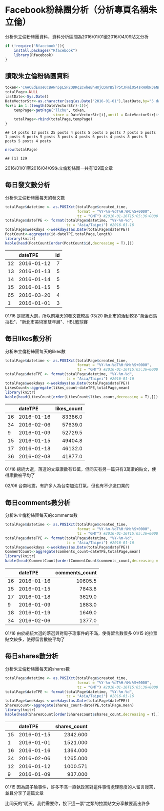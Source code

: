 Facebook粉絲團分析（分析專頁名稱朱立倫）
================

分析朱立倫粉絲團資料，資料分析區間為2016/01/01至2016/04/09貼文分析

``` r
if (!require('Rfacebook')){
    install.packages("Rfacebook")
    library(Rfacebook)
}
```

讀取朱立倫粉絲團資料
--------------------

``` r
token<-'CAACEdEose0cBANn5pL5P2QDRqZCwheBhHUjCDmYBSlP5tJFmiOS4sRH9bN3eNnADNlBOfdk43Vt7PCebU7R1Jx8Q6JH8fHx0FtYFyEK91bhx9erxhGsMasyIRZCZAUZB6p28lE3tUIih8NWAMoZC2nYo9Hj6K60y1Vg3mZAUlVLsbm87mZAIZChhIy9zPmWRYYCQjZAe8dJlIjgZDZD'
totalPage<-NULL
lastDate<-Sys.Date()
DateVectorStr<-as.character(seq(as.Date("2016-01-01"),lastDate,by="5 days"))
for(i in 1:(length(DateVectorStr)-1)){
    tempPage<-getPage("llchu", token,
                      since = DateVectorStr[i],until = DateVectorStr[i+1])
    totalPage<-rbind(totalPage,tempPage)
}
```

    ## 14 posts 13 posts 25 posts 4 posts 5 posts 5 posts 7 posts 5 posts 1 posts 6 posts 5 posts 3 posts 4 posts 6 posts 4 posts 8 posts 5 posts 5 posts 4 posts

``` r
nrow(totalPage)
```

    ## [1] 129

2016/01/01至2016/04/09朱立倫粉絲團一共有129篇文章

每日發文數分析
--------------

分析朱立倫粉絲團每天的發文數

``` r
totalPage$datetime <- as.POSIXct(totalPage$created_time, 
                                 format = "%Y-%m-%dT%H:%M:%S+0000", 
                                 tz = "GMT") #2016-01-16T15:05:36+0000
totalPage$dateTPE <- format(totalPage$datetime, "%Y-%m-%d", 
                            tz = "Asia/Taipei") #2016-01-16
totalPage$weekdays <-weekdays(as.Date(totalPage$dateTPE))
PostCount<-aggregate(id~dateTPE,totalPage,length)
library(knitr)
kable(head(PostCount[order(PostCount$id,decreasing = T),]))
```

|     | dateTPE    |   id|
|-----|:-----------|----:|
| 12  | 2016-01-12 |    7|
| 13  | 2016-01-13 |    5|
| 14  | 2016-01-14 |    5|
| 15  | 2016-01-15 |    5|
| 65  | 2016-03-20 |    4|
| 1   | 2016-01-01 |    3|

01/16 是總統大選，所以前幾天的發文數較高 03/20 新北市的活動較多"萬金石馬拉松"、"新北市美術家雙年展"、HBL籃球賽

每日likes數分析
---------------

分析朱立倫粉絲團每天的likes數

``` r
totalPage$datetime <- as.POSIXct(totalPage$created_time, 
                                 format = "%Y-%m-%dT%H:%M:%S+0000", 
                                 tz = "GMT") #2016-01-16T15:05:36+0000
totalPage$dateTPE <- format(totalPage$datetime, "%Y-%m-%d", 
                            tz = "Asia/Taipei") #2016-01-16
totalPage$weekdays <-weekdays(as.Date(totalPage$dateTPE))
LikesCount<-aggregate(likes_count~dateTPE,totalPage,mean)
library(knitr)
kable(head(LikesCount[order(LikesCount$likes_count,decreasing = T),]))
```

|     | dateTPE    |  likes\_count|
|-----|:-----------|-------------:|
| 16  | 2016-01-16 |       83386.0|
| 34  | 2016-02-06 |       57639.0|
| 9   | 2016-01-09 |       52729.5|
| 15  | 2016-01-15 |       49404.8|
| 17  | 2016-01-18 |       46132.0|
| 36  | 2016-02-08 |       41877.0|

01/16 總統大選，落選的文章讚數有13萬，但同天有另一篇只有3萬讚的貼文，使得讚數被平均了

02/06 台南地震，有許多人為台南加油打氣，但也有不少造口業的

每日comments數分析
------------------

分析朱立倫粉絲團每天的comments數

``` r
totalPage$datetime <- as.POSIXct(totalPage$created_time, 
                                 format = "%Y-%m-%dT%H:%M:%S+0000", 
                                 tz = "GMT") #2016-01-16T15:05:36+0000
totalPage$dateTPE <- format(totalPage$datetime, "%Y-%m-%d", 
                            tz = "Asia/Taipei") #2016-01-16
totalPage$weekdays <-weekdays(as.Date(totalPage$dateTPE))
CommentCount<-aggregate(comments_count~dateTPE,totalPage,mean)
library(knitr)
kable(head(CommentCount[order(CommentCount$comments_count,decreasing = T),]))
```

|     | dateTPE    |  comments\_count|
|-----|:-----------|----------------:|
| 16  | 2016-01-16 |          10605.5|
| 15  | 2016-01-15 |           7843.8|
| 17  | 2016-01-18 |           3629.0|
| 9   | 2016-01-09 |           1883.0|
| 18  | 2016-01-19 |           1649.0|
| 34  | 2016-02-06 |           1377.0|

01/16 由於總統大選的落選與對周子瑜事件的不滿，使得留言數很多 01/15 的拉票貼文較多，使得留言數被平均了

每日shares數分析
----------------

分析朱立倫粉絲團每天的shares數

``` r
totalPage$datetime <- as.POSIXct(totalPage$created_time, 
                                 format = "%Y-%m-%dT%H:%M:%S+0000", 
                                 tz = "GMT") #2016-01-16T15:05:36+0000
totalPage$dateTPE <- format(totalPage$datetime, "%Y-%m-%d", 
                            tz = "Asia/Taipei") #2016-01-16
totalPage$weekdays <-weekdays(as.Date(totalPage$dateTPE))
SharesCount<-aggregate(shares_count~dateTPE,totalPage,mean)
library(knitr)
kable(head(SharesCount[order(SharesCount$shares_count,decreasing = T),]))
```

|     | dateTPE    |  shares\_count|
|-----|:-----------|--------------:|
| 15  | 2016-01-15 |       2342.600|
| 1   | 2016-01-01 |       1521.000|
| 16  | 2016-01-16 |       1364.000|
| 34  | 2016-02-06 |       1265.000|
| 12  | 2016-01-12 |       1000.571|
| 9   | 2016-01-09 |        937.000|

01/15 因為周子瑜事件，許多不滿一直執政黨對這件事情處理態度的人留言謾罵，並且分享了這篇文章

比同天的"明天，我們需要你，投下這一票"之類的拉票貼文分享數要高出許多
